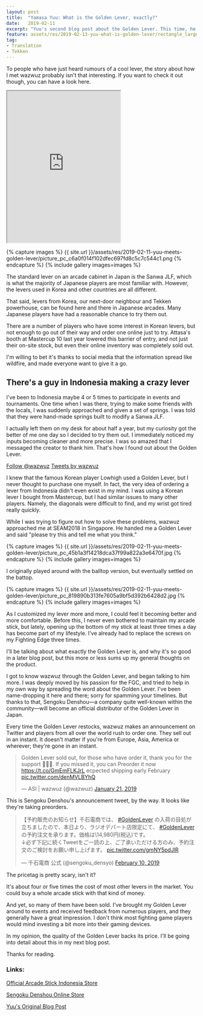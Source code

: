 ```yaml
---
layout: post
title:  "Yamasa Yuu: What is the Golden Lever, exactly?"
date:   2019-02-11
excerpt: "Yuu's second blog post about the Golden Lever. This time, he goes into detail about the specifics."
feature: assets/res/2019-02-13-yuu-what-is-golden-lever/rectangle_large_type_2_07c43a21ce9def47df5c4600f4c5ed20.jpeg
tag:
- Translation
- Tekken
---
```


To people who have just heard rumours of a cool lever, the story about how I met wazwuz probably isn't that interesting. If you want to check it out though, you can have a look here.

<iframe height=400 src="https://blankaex.github.io/blog/yuu-meets-golden-lever/"></iframe>

{% capture images %}
    {{ site.url }}/assets/res/2019-02-11-yuu-meets-golden-lever/picture_pc_c6a0f014f102dfec697fd8c5c7c544c1.png
{% endcapture %}
{% include gallery images=images %}

The standard lever on an arcade cabinet in Japan is the Sanwa JLF, which is what the majority of Japanese players are most familiar with. However, the levers used in Korea and other countries are all different.

That said, levers from Korea, our next-door neighbour and Tekken powerhouse, can be found here and there in Japanese arcades. Many Japanese players have had a reasonable chance to try them out.

There are a number of players who have some interest in Korean levers, but not enough to go out of their way and order one online just to try. Attasa's booth at Mastercup 10 last year lowered this barrier of entry, and not just their on-site stock, but even their online inventory was completely sold out.

I'm willing to bet it's thanks to social media that the information spread like wildfire, and made everyone want to give it a go.

## There's a guy in Indonesia making a crazy lever

I've been to Indonesia maybe 4 or 5 times to participate in events and tournaments. One time when I was there, trying to make some friends with the locals, I was suddenly approached and given a set of springs. I was told that they were hand-made springs built to modify a Sanwa JLF.

I actually left them on my desk for about half a year, but my curiosity got the better of me one day so I decided to try them out. I immediately noticed my inputs becoming cleaner and more precise. I was so amazed that I messaged the creator to thank him. That's how I found out about the Golden Lever.

<a href="https://twitter.com/wazwuz?ref_src=twsrc%5Etfw" class="twitter-follow-button" data-size="large" data-show-count="false">Follow @wazwuz</a>
<a class="twitter-timeline" data-height="400" href="https://twitter.com/wazwuz?ref_src=twsrc%5Etfw">Tweets by wazwuz</a>

I knew that the famous Korean player Lowhigh used a Golden Lever, but I never thought to purchase one myself. In fact, the very idea of ordering a lever from Indonesia didn't even exist in my mind. I was using a Korean lever I bought from Mastercup, but I had similar issues to many other players. Namely, the diagonals were difficult to find, and my wrist got tired really quickly.

While I was trying to figure out how to solve these problems, wazwuz approached me at SEAM2018 in Singapore. He handed me a Golden Lever and said "please try this and tell me what you think."

{% capture images %}
    {{ site.url }}/assets/res/2019-02-11-yuu-meets-golden-lever/picture_pc_45b1a3f14218dca37f99a822a3e6470f.jpg
{% endcapture %}
{% include gallery images=images %}

I originally played around with the balltop version, but eventually settled on the battop.

{% capture images %}
    {{ site.url }}/assets/res/2019-02-11-yuu-meets-golden-lever/picture_pc_819890b313fe7605a9bf5d392b6428d2.jpg
{% endcapture %}
{% include gallery images=images %}

As I customized my lever more and more, I could feel it becoming better and more comfortable. Before this, I never even bothered to maintain my arcade stick, but lately, opening up the bottom of my stick at least three times a day has become part of my lifestyle. I've already had to replace the screws on my Fighting Edge three times.

I'll be talking about what exactly the Golden Lever is, and why it's so good in a later blog post, but this more or less sums up my general thoughts on the product.

I got to know wazwuz through the Golden Lever, and began talking to him more. I was deeply moved by his passion for the FGC, and tried to help in my own way by spreading the word about the Golden Lever. I've been name-dropping it here and there; sorry for spamming your timelines. But thanks to that, Sengoku Denshou—a company quite well-known within the community—will become an official distributor of the Golden Lever in Japan.

Every time the Golden Lever restocks, wazwuz makes an announcement on Twitter and players from all over the world rush to order one. They sell out in an instant. It doesn't matter if you're from Europe, Asia, America or wherever; they're gone in an instant.

<blockquote class="twitter-tweet tw-align-center"><p lang="en" dir="ltr">Golden Lever sold out, for those who have order it, thank you for the support 🙇🏻‍♂️. If you missed it, you can Preorder it now <a href="https://t.co/GmEmFLKJrL">https://t.co/GmEmFLKJrL</a> ecpected shipping early February <a href="https://t.co/denMVLBYhQ">pic.twitter.com/denMVLBYhQ</a></p>&mdash; ASI | wazwuz (@wazwuz) <a href="https://twitter.com/wazwuz/status/1087158206315474944?ref_src=twsrc%5Etfw">January 21, 2019</a></blockquote>

This is Sengoku Denshou's announcement tweet, by the way. It looks like they're taking preorders.

<blockquote class="twitter-tweet tw-align-center"><p lang="ja" dir="ltr">【予約販売のお知らせ】千石電商では、 <a href="https://twitter.com/hashtag/GoldenLever?src=hash&amp;ref_src=twsrc%5Etfw">#GoldenLever</a> の入荷の目処が立ちましたので、本日より、ラジオデパート店限定にて、 <a href="https://twitter.com/hashtag/GoldenLever?src=hash&amp;ref_src=twsrc%5Etfw">#GoldenLever</a> の予約注文を承ります。価格は\14,980円(税込)です。<br>↓必ず下記に続くTweetをご一読の上、ご了承いただける方のみ、予約注文のご検討をお願い申し上げます。 <a href="https://t.co/gmNY5pdJlR">pic.twitter.com/gmNY5pdJlR</a></p>&mdash; 千石電商 公式 (@sengoku_densyo) <a href="https://twitter.com/sengoku_densyo/status/1094424617677012992?ref_src=twsrc%5Etfw">February 10, 2019</a></blockquote>

The pricetag is pretty scary, isn't it?

It's about four or five times the cost of most other levers in the market. You could buy a whole arcade stick with that kind of money.

And yet, so many of them have been sold. I've brought my Golden Lever around to events and received feedback from numerous players, and they generally have a great impression. I don't think most fighting game players would mind investing a bit more into their gaming devices.

In my opinion, the quality of the Golden Lever backs its price. I'll be going into detail about this in my next blog post.

Thanks for reading.

### Links:

[Official Arcade Stick Indonesia Store](https://arcadestick-indonesia.com/shop/)

[Sengoku Denshou Online Store](https://www.sengoku.co.jp/)

[Yuu's Original Blog Post](https://note.mu/yamasa_yuu/n/n74e6cdffc281)

<script async src="https://platform.twitter.com/widgets.js" charset="utf-8"></script>
